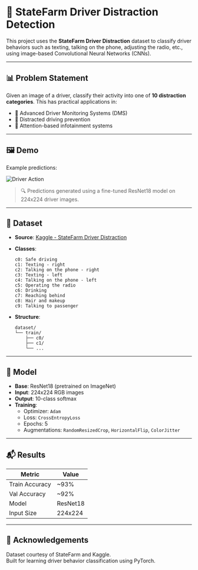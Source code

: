# 🧠 StateFarm Driver Distraction Detection

This project uses the **StateFarm Driver Distraction** dataset to classify driver behaviors such as texting, talking on the phone, adjusting the radio, etc., using image-based Convolutional Neural Networks (CNNs).

---

## 📊 Problem Statement

Given an image of a driver, classify their activity into one of **10 distraction categories**. This has practical applications in:

- 🚗 Advanced Driver Monitoring Systems (DMS)
- 📵 Distracted driving prevention
- 🧠 Attention-based infotainment systems

---

## 🖼️ Demo

Example predictions:

![Driver Action](https://imgur.com/a/rzh37jv#wSnOss0)



> 🔍 Predictions generated using a fine-tuned ResNet18 model on 224x224 driver images.

---

## 📁 Dataset

- **Source**: [Kaggle - StateFarm Driver Distraction](https://www.kaggle.com/c/state-farm-distracted-driver-detection)
- **Classes**:
  ```
  c0: Safe driving
  c1: Texting - right
  c2: Talking on the phone - right
  c3: Texting - left
  c4: Talking on the phone - left
  c5: Operating the radio
  c6: Drinking
  c7: Reaching behind
  c8: Hair and makeup
  c9: Talking to passenger
  ```

- **Structure**:
  ```
  dataset/
  └── train/
      ├── c0/
      ├── c1/
      └── ...
  ```

---

## 🧠 Model

- **Base**: ResNet18 (pretrained on ImageNet)
- **Input**: 224x224 RGB images
- **Output**: 10-class softmax
- **Training**:
  - Optimizer: `Adam`
  - Loss: `CrossEntropyLoss`
  - Epochs: 5
  - Augmentations: `RandomResizedCrop`, `HorizontalFlip`, `ColorJitter`

---


## 📬 Results

| Metric         | Value       |
|----------------|-------------|
| Train Accuracy | ~93%        |
| Val Accuracy   | ~92%        |
| Model          | ResNet18    |
| Input Size     | 224x224     |

---


## 💬 Acknowledgements

Dataset courtesy of StateFarm and Kaggle.  
Built for learning driver behavior classification using PyTorch.

